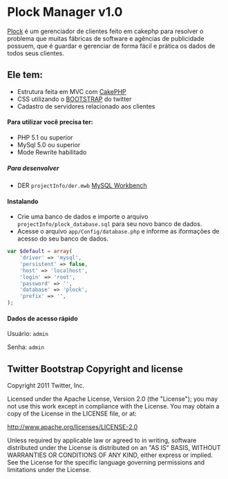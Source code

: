# Plock Manager v1.0
[Plock](https://github.com/Agencia-WT/plock) é um gerenciador de clientes feito em cakephp para resolver o problema que muitas fábricas de software e agências de publicidade possuem, que é guardar e gerenciar de forma fácil e prática os dados de todos seus clientes.


Ele tem: 
-----

* Estrutura feita em MVC com [CakePHP](http://cakephp.org/)
* CSS utilizando o [BOOTSTRAP](http://twitter.github.com/bootstrap/) do twitter
* Cadastro de servidores relacionado aos clientes

#### Para utilizar você precisa ter:
* PHP 5.1 ou superior
* MySql 5.0 ou superior
* Mode Rewrite habilitado

##### Para desenvolver
* DER `projectInfo/der.mwb` [MySQL Workbench](http://www.mysql.com/downloads/workbench/)

#### Instalando
* Crie uma banco de dados e importe o arquivo `projectInfo/plock_database.sql` para seu novo banco de dados.
* Acesse o arquivo `app/Config/database.php` e informe as iformações de acesso do seu banco de dados.

``` php
var $default = array(
	'driver' => 'mysql',
	'persistent' => false,
	'host' => 'localhost',
	'login' => 'root',
	'password' => '',
	'database' => 'plock',
	'prefix' => '',
);
```

#### Dados de acesso rápido

Usuário: `admin`

Senha: `admin`


Twitter Bootstrap Copyright and license
---------------------

Copyright 2011 Twitter, Inc.

Licensed under the Apache License, Version 2.0 (the "License");
you may not use this work except in compliance with the License.
You may obtain a copy of the License in the LICENSE file, or at:

   http://www.apache.org/licenses/LICENSE-2.0

Unless required by applicable law or agreed to in writing, software
distributed under the License is distributed on an "AS IS" BASIS,
WITHOUT WARRANTIES OR CONDITIONS OF ANY KIND, either express or implied.
See the License for the specific language governing permissions and
limitations under the License.
